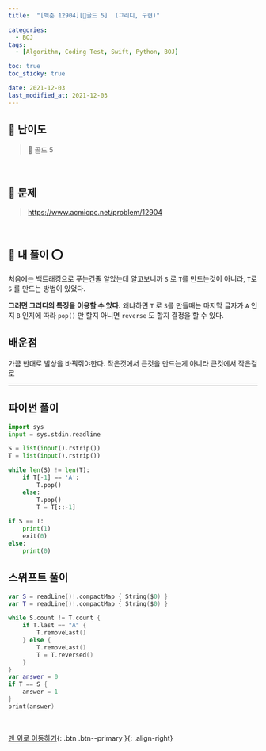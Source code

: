 ```yaml
---
title:  "[백준 12904][💛골드 5]  (그리디, 구현)" 

categories:
  - BOJ
tags:
  - [Algorithm, Coding Test, Swift, Python, BOJ]

toc: true
toc_sticky: true

date: 2021-12-03
last_modified_at: 2021-12-03
---
```


## 🚀 난이도 

> 💛 골드 5

<br>

## 🚀 문제

> <https://www.acmicpc.net/problem/12904>


<br>

## 🚀 내 풀이 ⭕

처음에는 백트래킹으로 푸는건줄 알았는데 알고보니까 `S` 로 `T`를 만드는것이 아니라,
`T`로 `S` 를 만드는 방법이 있었다.

**그러면 그리디의 특징을 이용할 수 있다.**
왜냐하면 `T` 로 `S`를 만들때는 마지막 글자가 `A` 인지 `B` 인지에 따라 
`pop()` 만 할지 아니면 `reverse` 도 할지 결정을 할 수 있다.

## 배운점
가끔 반대로 발상을 바꿔줘야한다. 작은것에서 큰것을 만드는게 아니라 큰것에서 작은걸로

***

## 파이썬 풀이
```python
import sys
input = sys.stdin.readline

S = list(input().rstrip())
T = list(input().rstrip())

while len(S) != len(T):
    if T[-1] == 'A':
        T.pop()
    else:
        T.pop()
        T = T[::-1]

if S == T:
    print(1)
    exit(0)
else:
    print(0)

```

## 스위프트 풀이
```swift
var S = readLine()!.compactMap { String($0) }
var T = readLine()!.compactMap { String($0) }

while S.count != T.count {
    if T.last == "A" {
        T.removeLast()
    } else {
        T.removeLast()
        T = T.reversed()
    }
}
var answer = 0
if T == S {
    answer = 1
}
print(answer)

```

<br>

[맨 위로 이동하기](#){: .btn .btn--primary }{: .align-right}